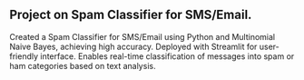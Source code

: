 ## Project on Spam Classifier for SMS/Email.
Created a Spam Classifier for SMS/Email using Python and Multinomial Naive Bayes, achieving high accuracy.
Deployed with Streamlit for user-friendly interface.
Enables real-time classification of messages into spam or ham categories based on text analysis.
